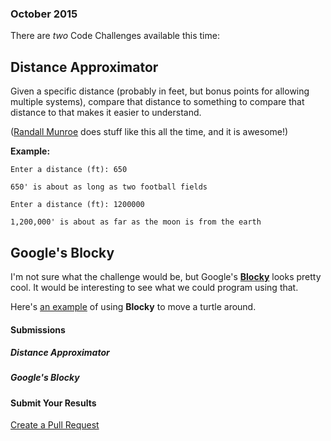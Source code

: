 ### October 2015

There are *two* Code Challenges available this time:

## Distance Approximator

Given a specific distance (probably in feet, but bonus points for allowing multiple systems), compare that distance to something to compare that distance to that makes it easier to understand.

([Randall Munroe](https://what-if.xkcd.com/) does stuff like this all the time, and it is awesome!)

**Example:**
```
Enter a distance (ft): 650

650' is about as long as two football fields
```

```
Enter a distance (ft): 1200000

1,200,000' is about as far as the moon is from the earth
```

## Google's Blocky

I'm not sure what the challenge would be, but Google's [**Blocky**](https://developers.google.com/blockly/) looks pretty cool. It would be interesting to see what we could program using that.

Here's [an example](https://blockly-games.appspot.com/turtle?lang=en&level=2) of using **Blocky** to move a turtle around.

#### Submissions

##### Distance Approximator


##### Google's Blocky


#### Submit Your Results
[Create a Pull Request](https://github.com/AICSC/Coding-Challenges/new/master/2015/10/)
